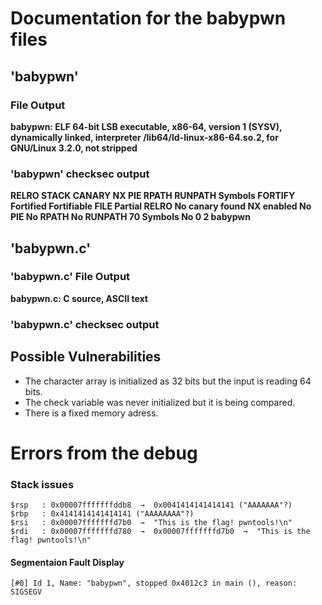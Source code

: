 # Documentation for the babypwn files

## 'babypwn'

### File Output
**babypwn: ELF 64-bit LSB executable, x86-64, version 1 (SYSV), dynamically linked, interpreter /lib64/ld-linux-x86-64.so.2, for GNU/Linux 3.2.0, not stripped**
### 'babypwn' checksec output
**RELRO           STACK CANARY      NX            PIE             RPATH      RUNPATH      Symbols         FORTIFY Fortified       Fortifiable     FILE
Partial RELRO   No canary found   NX enabled    No PIE          No RPATH   No RUNPATH   70 Symbols        No       0               2               babypwn**

## 'babypwn.c'

### 'babypwn.c' File Output
**babypwn.c: C source, ASCII text**
###  'babypwn.c' checksec output

## Possible Vulnerabilities
- The character array is initialized as 32 bits but the input is reading 64 bits.
- The check variable was never initialized but it is being compared.
- There is a fixed memory adress.
# Errors from the debug
### Stack issues 
```
$rsp   : 0x00007fffffffddb8  →  0x0041414141414141 ("AAAAAAA"?)
$rbp   : 0x4141414141414141 ("AAAAAAAA"?)
$rsi   : 0x00007fffffffd7b0  →  "This is the flag! pwntools!\n"
$rdi   : 0x00007fffffffd780  →  0x00007fffffffd7b0  →  "This is the flag! pwntools!\n"
```
#### Segmentaion Fault Display
```
[#0] Id 1, Name: "babypwn", stopped 0x4012c3 in main (), reason: SIGSEGV
```










